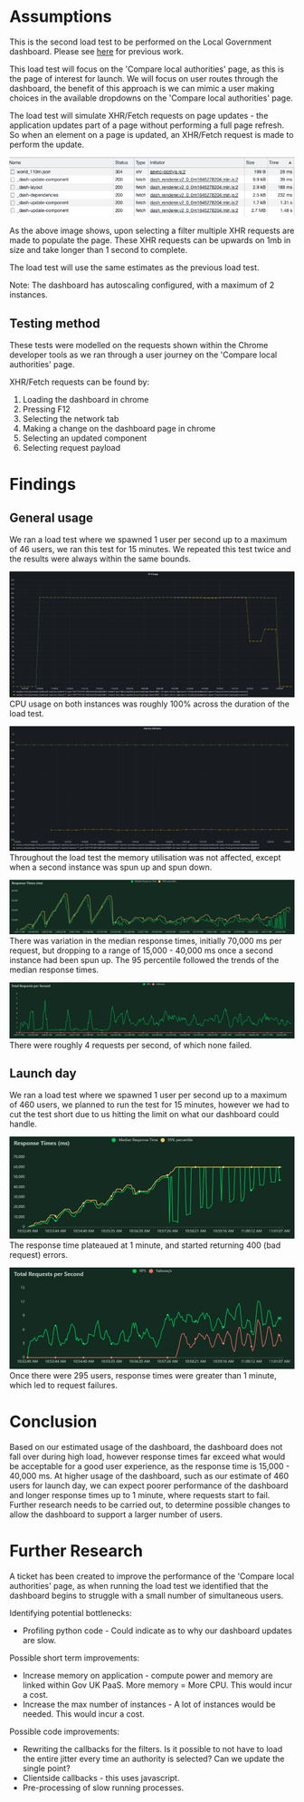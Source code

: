 # Assumptions
This is the second load test to be performed on the Local Government dashboard. Please see [here](/spikes/1-basic_load_test) for previous work. 

This load test will focus on the 'Compare local authorities' page, as this is the page of interest for launch. We will focus on user routes through the dashboard, the benefit of this approach is we can mimic a user making choices in the available dropdowns on the 'Compare local authorities' page.

The load test will simulate XHR/Fetch requests on page updates - the application updates part of a page without performing a full page refresh. So when an element on a page is updated, an XHR/Fetch request is made to perform the update. 

![XHR_requests_example](/images/load_test/xhr-general/xhr_requests.png) <br>

As the above image shows, upon selecting a filter multiple XHR requests are made to populate the page. These XHR requests can be upwards on 1mb in size and take longer than 1 second to complete. 

The load test will use the same estimates as the previous load test.

Note: The dashboard has autoscaling configured, with a maximum of 2 instances.

## Testing method
These tests were modelled on the requests shown within the Chrome developer tools as we ran through a user journey on the 'Compare local authorities' page.

XHR/Fetch requests can be found by:
1. Loading the dashboard in chrome
2. Pressing F12
3. Selecting the network tab
4. Making a change on the dashboard page in chrome
5. Selecting an updated component 
6. Selecting request payload

# Findings
## General usage
We ran a load test where we spawned 1 user per second up to a maximum of 46 users, we ran this test for 15 minutes.
We repeated this test twice and the results were always within the same bounds. 

![CPU_general](/images/load_test/xhr-general/cpu.PNG) <br>
CPU usage on both instances was roughly 100% across the duration of the load test.

![Memory utilisation](/images/load_test/xhr-general/memory_utilisation.PNG) <br>
Throughout the load test the memory utilisation was not affected, except when a second instance was spun up and spun down. 

![response_times_general](/images/load_test/xhr-general/response_times.PNG) <br>
There was variation in the median response times, initially 70,000 ms per request, but dropping to a range of 15,000 - 40,000 ms once a second instance had been spun up. The 95 percentile followed the trends of the median response times.

![total_requests_per_second_general](/images/load_test/xhr-general/total_requests.PNG) <br>
There were roughly 4 requests per second, of which none failed.

## Launch day
We ran a load test where we spawned 1 user per second up to a maximum of 460 users, we planned to run the test for 15 minutes, however we had to cut the test short due to us hitting the limit on what our dashboard could handle. 

![response_times_launch](/images/load_test/xhr-launch/response_times_(ms)_1654077163.png) <br>
The response time plateaued at 1 minute, and started returning 400 (bad request) errors.

![total_requests_per_second_launch](/images/load_test/xhr-launch/total_requests_per_second_1654077163.png) <br>
Once there were 295 users, response times were greater than 1 minute, which led to request failures.


# Conclusion
Based on our estimated usage of the dashboard, the dashboard does not fall over during high load, however response times far exceed what would be acceptable for a good user experience, as the response time is 15,000 - 40,000 ms. At higher usage of the dashboard, such as our estimate of 460 users for launch day, we can expect poorer performance of the dashboard and longer response times up to 1 minute, where requests start to fail. Further research needs to be carried out, to determine possible changes to allow the dashboard to support a larger number of users.

# Further Research
A ticket has been created to improve the performance of the 'Compare local authorities' page, as when running the load test we identified that the dashboard begins to struggle with a small number of simultaneous users. 

Identifying potential bottlenecks:
 - Profiling python code - Could indicate as to why our dashboard updates are slow.

Possible short term improvements:
 - Increase memory on application - compute power and memory are linked within Gov UK PaaS. More memory = More CPU. This would incur a cost.
 - Increase the max number of instances - A lot of instances would be needed. This would incur a cost.

Possible code improvements:
 - Rewriting the callbacks for the filters. Is it possible to not have to load the entire jitter every time an authority is selected? Can we update the single point?
 - Clientside callbacks - this uses javascript.
 - Pre-processing of slow running processes.
